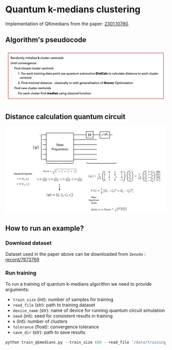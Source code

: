 # Quantum k-medians clustering

Implementation of QKmedians from the paper: [2301.10780](https://arxiv.org/abs/2301.10780).

## Algorithm's pseudocode

![pseudo](figures/pseudocode_QKmed.jpeg)

## Distance calculation quantum circuit

![Distance circuit](figures/DistCirc.png)

## How to run an example?

### Download dataset
Dataset used in the paper above can be downloaded from `Zenodo` : 
[record/7673769](https://zenodo.org/record/7673769)

### Run training
To run a training of quantum k-medians algorithm we need to provide arguments:
- `train_size` (int): number of samples for training
- `read_file` (str): path to training dataset
- `device_name` (str): name of device for running quantum circuit simulation
- `seed` (int): seed for consistent results in training
- `k` (int): number of clusters
- `tolerance` (float): convergence tolerance
- `save_dir` (str): path to save results

```python
python train_qkmedians.py --train_size 600 --read_file '/data/training_dataset.h5' --k 2 --device_name '/GPU:0' --seed 123 --tolerance 1e-3 --save_dir 'save_directory'
```